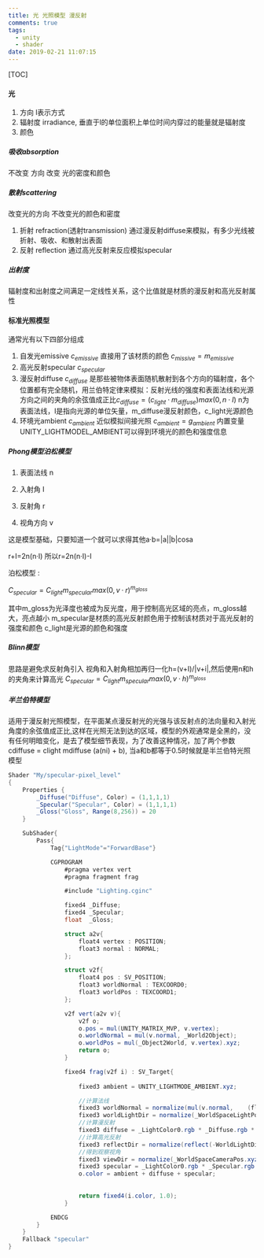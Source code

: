 ```yaml
---
title: 光 光照模型 漫反射
comments: true
tags:
  - unity
  - shader
date: 2019-02-21 11:07:15
---
```




[TOC]



#### 光

1. 方向 l表示方式
2. 辐射度 irradiance, 垂直于l的单位面积上单位时间内穿过的能量就是辐射度
3. 颜色

##### 吸收absorption

不改变 方向
改变 光的密度和颜色

##### 散射scattering

改变光的方向
不改变光的颜色和密度

1. 折射 refraction(透射transmission)     通过漫反射diffuse来模拟，有多少光线被折射、吸收、和散射出表面
2. 反射 reflection                                      通过高光反射来反应模拟specular

##### 出射度

辐射度和出射度之间满足一定线性关系，这个比值就是材质的漫反射和高光反射属性



#### 标准光照模型

通常光有以下四部分组成

1. 自发光emissive  $c_{emissive}$  直接用了该材质的颜色 $c_{missive}=m_{emissive}$  
2. 高光反射specular $c_{specular}​$
3. 漫反射diffuse $c_{diffuse}$ 是那些被物体表面随机散射到各个方向的辐射度，各个位置都有完全随机，用兰伯特定律来模拟：反射光线的强度和表面法线和光源方向之间的夹角的余弦值成正比$c_{diffuse}=(c_{light}·m_{diffuse})max(0,n·I)$ n为表面法线，I是指向光源的单位矢量，m_diffuse漫反射颜色，c_light光源颜色
4. 环境光ambient  $c_{ambient}$  近似模拟间接光照  $c_{ambient}=g_{ambient}$ 内置变量UNITY_LIGHTMODEL_AMBIENT可以得到环境光的颜色和强度信息

##### Phong模型泊松模型

1. 表面法线 n

2. 入射角 I

3. 反射角 r

4. 视角方向 v

这是模型基础，只要知道一个就可以求得其他a·b=|a||b|cosa

r+I=2n(n·I) 所以r=2n(n·I)-I  

泊松模型 :

$C_{specular} = C_{light}m_{specular}max(0, v·r)^{m_{gloss}}​$

其中m_gloss为光泽度也被成为反光度，用于控制高光区域的亮点，m_gloss越大，亮点越小
m_specular是材质的高光反射颜色用于控制该材质对于高光反射的强度和颜色
c_light是光源的颜色和强度

##### Blinn模型

思路是避免求反射角引入 视角和入射角相加再归一化h=(v+I)/|v+i|,然后使用n和h的夹角来计算高光
$C_{specular} = C_{light}m_{specular}max(0, v·h)^{m_{gloss}}$

##### 半兰伯特模型

适用于漫反射光照模型，在平面某点漫反射光的光强与该反射点的法向量和入射光角度的余弦值成正比,这样在光照无法到达的区域，模型的外观通常是全黑的，没有任何明暗变化，是去了模型细节表现，为了改善这种情况，加了两个参数
cdiffuse = clight mdiffuse (a(ni) + b), 当a和b都等于0.5时候就是半兰伯特光照模型



```csharp
Shader "My/specular-pixel_level"
{
    Properties {
        _Diffuse("Diffuse", Color) = (1,1,1,1)
        _Specular("Specular", Color) = (1,1,1,1)
        _Gloss("Gloss", Range(8,256)) = 20
    }

    SubShader{
        Pass{
            Tag{"LightMode"="ForwardBase"}

            CGPROGRAM
                #pragma vertex vert
                #pragma fragment frag

                #include "Lighting.cginc"

                fixed4 _Diffuse;
                fixed4 _Specular;
                float  _Gloss;

                struct a2v{
                    float4 vertex : POSITION;
                    float3 normal : NORMAL;
                };

                struct v2f{
                    float4 pos : SV_POSITION;
                    float3 worldNormal : TEXCOORD0;
                    float3 worldPos : TEXCOORD1;
                };

                v2f vert(a2v v){
                    v2f o;
                    o.pos = mul(UNITY_MATRIX_MVP, v.vertex);
                    o.worldNormal = mul(v.normal, _World2Object);
                    o.worldPos = mul(_Object2World, v.vertex).xyz;
                    return o;
                }

                fixed4 frag(v2f i) : SV_Target{
                                     
                    fixed3 ambient = UNITY_LIGHTMODE_AMBIENT.xyz;

                    //计算法线
                    fixed3 worldNormal = normalize(mul(v.normal, 	(float3x3)_World2Object));
                    fixed3 worldLightDir = normalize(_WorldSpaceLightPos0.xyz);
                    //计算漫反射
                    fixed3 diffuse = _LightColor0.rgb * _Diffuse.rgb * saturate(dot(worldNormal, worldLightDir));
                    //计算高光反射
                    fixed3 reflectDir = normalize(reflect(-WorldLightDir, worldNormal));
                    //得到观察视角
                    fixed3 viewDir = normalize(_WorldSpaceCameraPos.xyz - mul(_Object2World, v.vertex).xyz);
                    fixed3 specular = _LightColor0.rgb * _Specular.rgb * pow(saturate(dot(reflectDir, viewDir)), _Gloss);
                    o.color = ambient + diffuse + specular;
                    
                    
                    return fixed4(i.color, 1.0);
                }

            ENDCG
        }
    }
    Fallback "specular"
}
```



